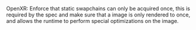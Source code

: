 OpenXR: Enforce that static swapchains can only be acquired once, this is
required by the spec and make sure that a image is only rendered to once, and
allows the runtime to perform special optimizations on the image.
